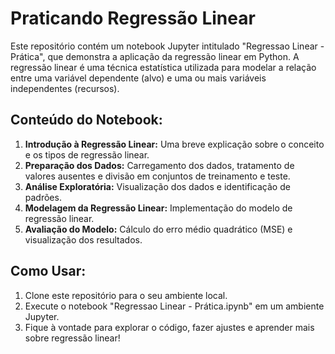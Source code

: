 # Praticando Regressão Linear

Este repositório contém um notebook Jupyter intitulado "Regressao Linear - Prática", que demonstra a aplicação da regressão linear em Python. A regressão linear é uma técnica estatística utilizada para modelar a relação entre uma variável dependente (alvo) e uma ou mais variáveis independentes (recursos).

## Conteúdo do Notebook:

1. **Introdução à Regressão Linear:** Uma breve explicação sobre o conceito e os tipos de regressão linear.
2. **Preparação dos Dados:** Carregamento dos dados, tratamento de valores ausentes e divisão em conjuntos de treinamento e teste.
3. **Análise Exploratória:** Visualização dos dados e identificação de padrões.
4. **Modelagem da Regressão Linear:** Implementação do modelo de regressão linear.
5. **Avaliação do Modelo:** Cálculo do erro médio quadrático (MSE) e visualização dos resultados.

## Como Usar:

1. Clone este repositório para o seu ambiente local.
2. Execute o notebook "Regressao Linear - Prática.ipynb" em um ambiente Jupyter.
3. Fique à vontade para explorar o código, fazer ajustes e aprender mais sobre regressão linear!
